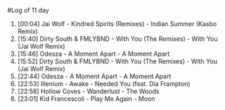 #Log of 11 day

1. [00:04] Jai Wolf - Kindred Spirits (Remixes) - Indian Summer (Kasbo Remix)
1. [15:40] Dirty South & FMLYBND - With You (The Remixes) - With You (Jai Wolf Remix)
1. [15:46] Odesza - A Moment Apart - A Moment Apart
1. [15:52] Dirty South & FMLYBND - With You (The Remixes) - With You (Jai Wolf Remix)
1. [22:44] Odesza - A Moment Apart - A Moment Apart
1. [22:53] Illenium - Awake - Needed You (feat. Dia Frampton)
1. [22:58] Hollow Coves - Wanderlust - The Woods
1. [23:01] Kid Francescoli - Play Me Again - Moon
